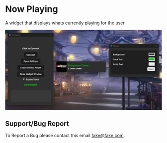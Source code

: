 # Now Playing

A widget that displays whats currently playing for the user

![Image preview](https://github.com/JalenDmarion25/spotify-now-playing-v2/blob/main/visual_example.png?raw=true)

## Support/Bug Report

To Report a Bug please contact this email fake@fake.com.
